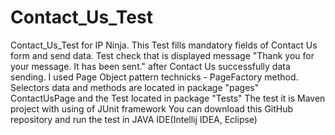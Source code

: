 # Contact_Us_Test
Сontact_Us_Test for IP Ninja.
This Test fills mandatory fields of Contact Us form and send data. 
Test check that is displayed message "Thank you for your message. It has been sent." after Contact Us successfully data sending.
I used Page Object pattern technicks - PageFactory method. 
Selectors data and methods are located in package "pages" ContactUsPage and the Test located in package "Tests"
The test it is Maven project with using of JUnit framework
You can download this GitHub repository and run the test in JAVA IDE(Intellij IDEA, Eclipse)
